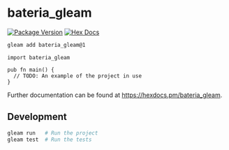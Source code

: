 # bateria_gleam

[![Package Version](https://img.shields.io/hexpm/v/bateria_gleam)](https://hex.pm/packages/bateria_gleam)
[![Hex Docs](https://img.shields.io/badge/hex-docs-ffaff3)](https://hexdocs.pm/bateria_gleam/)

```sh
gleam add bateria_gleam@1
```
```gleam
import bateria_gleam

pub fn main() {
  // TODO: An example of the project in use
}
```

Further documentation can be found at <https://hexdocs.pm/bateria_gleam>.

## Development

```sh
gleam run   # Run the project
gleam test  # Run the tests
```
